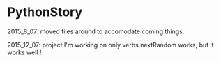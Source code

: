 # PythonStory

2015_8_07:
moved files around to accomodate coming things.

2015_12_07:
project I'm working on
only verbs.nextRandom works, but it works well !
